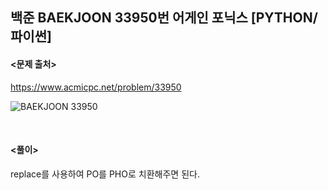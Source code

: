 ## 백준 BAEKJOON 33950번 어게인 포닉스 [PYTHON/파이썬]

#### <문제 출처><br>
https://www.acmicpc.net/problem/33950

![BAEKJOON 33950](https://img1.daumcdn.net/thumb/R1280x0/?scode=mtistory2&fname=https%3A%2F%2Fblog.kakaocdn.net%2Fdna%2FcjNU7s%2FbtsPaIu4NLQ%2FAAAAAAAAAAAAAAAAAAAAAMbIoino6FtYBcXhyLgRIB5DHmfNVKfiDGygllT2FGwG%2Fimg.png%3Fcredential%3DyqXZFxpELC7KVnFOS48ylbz2pIh7yKj8%26expires%3D1753973999%26allow_ip%3D%26allow_referer%3D%26signature%3DYctY3Lvbhytg6Li%252BZ6FkdoI9yZ4%253D)


<br>

#### <풀이><br>

replace를 사용하여 PO를 PHO로 치환해주면 된다.  